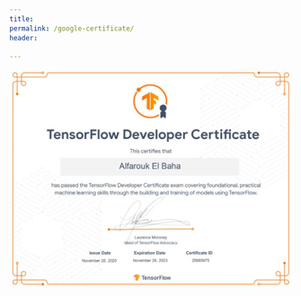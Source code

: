 ```yaml
---
title:
permalink: /google-certificate/
header:
  
---
```


<a href="https://www.credential.net/86cd1f13-9400-4fb0-bea3-f390c76936fc" class="image fit"><img src="/images/certificates-images/google%20tensorflow%20developer%20certificate_page-0001.jpg" alt=""></a>
